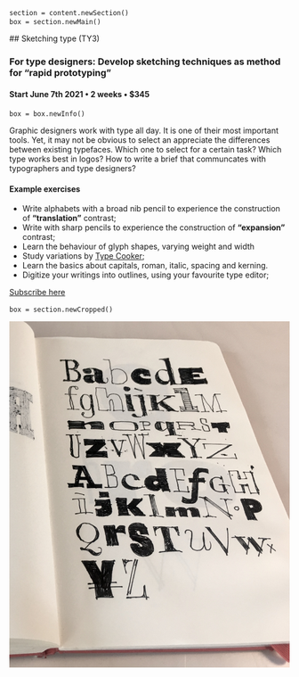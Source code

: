 

<!-- TY3 -->

~~~
section = content.newSection()
box = section.newMain()
~~~
<a name="TY3"/>
## Sketching type <span class="wcode">(TY3)</span>

### For type designers: Develop sketching techniques as method for “rapid prototyping”

#### Start June 7<span class="sup">th</span> 2021 • 2 weeks • $345

~~~
box = box.newInfo()
~~~

Graphic designers work with type all day. It is one of their most important tools. Yet, it may not be obvious to select an appreciate the differences between existing typefaces. Which one to select for a certain task? Which type works best in logos? How to write a brief that communcates with typographers and type designers?

#### Example exercises

* Write alphabets with a broad nib pencil to experience the construction of **“translation”** contrast;
* Write with sharp pencils to experience the construction of **“expansion”** contrast;
* Learn the behaviour of glyph shapes, varying weight and width 
* Study variations by <a href="http://www.typecooker.com" target="external">Type Cooker</a>;
* Learn the basics about capitals, roman, italic, spacing and kerning.
* Digitize your writings into outlines, using your favourite type editor;

<a href="https://www.eventbrite.com/d/online/designdesign/?q=designdesign" target="external">Subscribe here</a>

~~~
box = section.newCropped()
~~~

![cover y=center](images/IMG_6072.jpeg)


